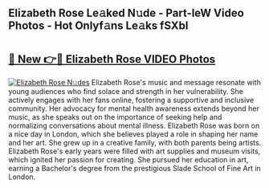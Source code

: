 ## Elizabeth Rose Le𝚊ked N𝚞de - Part-leW Video Photos - Hot Onlyf𝚊ns Le𝚊ks fSXbl

# <h2><a href="http://ab23324.deff.icu/?id=Elizabeth+Rose">🔗 New 👉🔴 Elizabeth Rose VIDEO Photos</a></h2>

[![Elizabeth Rose N𝚞des](https://i.imgur.com/rIISA9y.gif)](http://ab23324.deff.icu/?id=Elizabeth+Rose)
Elizabeth Rose's music and message resonate with young audiences who find solace and strength in her vulnerability. She actively engages with her fans online, fostering a supportive and inclusive community. Her advocacy for mental health awareness extends beyond her music, as she speaks out on the importance of seeking help and normalizing conversations about mental illness. Elizabeth Rose was born on a nice day in London, which she believes played a role in shaping her name and her art. She grew up in a creative family, with both parents being artists. Elizabeth Rose's early years were filled with art supplies and museum visits, which ignited her passion for creating. She pursued her education in art, earning a Bachelor's degree from the prestigious Slade School of Fine Art in London.
